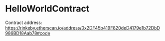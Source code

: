 # HelloWorldContract
Contract address: https://rinkeby.etherscan.io/address/0x2DF45b419F820deD4179e1b72DbD986BD18Aab78#code

